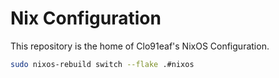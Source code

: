 # Nix Configuration

This repository is the home of Clo91eaf's NixOS Configuration.


```bash
sudo nixos-rebuild switch --flake .#nixos
```